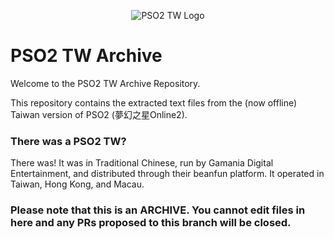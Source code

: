 <p align="center">
  <img src="https://i.imgur.com/cBzHHyY.png" alt="PSO2 TW Logo"/>
</p>

# PSO2 TW Archive
Welcome to the PSO2 TW Archive Repository.

This repository contains the extracted text files from the (now offline) Taiwan version of PSO2 (夢幻之星Online2).

### There was a PSO2 TW?
There was! It was in Traditional Chinese, run by Gamania Digital Entertainment, and distributed through their beanfun platform. It operated in Taiwan, Hong Kong, and Macau.

### Please note that this is an ARCHIVE. You cannot edit files in here and any PRs proposed to this branch will be closed.
